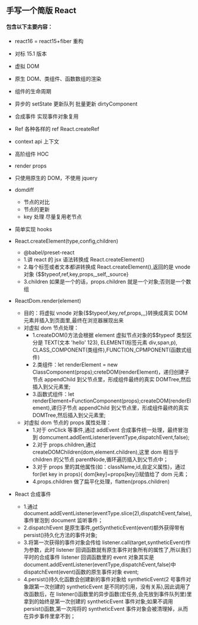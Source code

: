 ## 手写一个简版 React

#### 包含以下主要内容：

- react16 = react15+fiber 重构
- 对标 15.1 版本
- 虚拟 DOM
- 原生 DOM、类组件、函数数组的渲染
- 组件的生命周期
- 异步的 setState 更新队列 批量更新 dirtyComponent
- 合成事件 实现事件对象复用
- Ref 各种各样的 ref React.createRef
- context api 上下文
- 高阶组件 HOC
- render props
- 只使用原生的 DOM，不使用 jquery
- domdiff
  - 节点的对比
  - 节点的更新
  - key 处理 尽量复用老节点
- 简单实现 hooks

- React.createElement(type,config,children)
  - @babel/preset-react
  - 1.讲 react 的 jsx 语法转换成 React.createElement()
  - 2.每个标签或者文本都讲转换成 React.createElement(),返回的是 vnode 对象 {\$\$typeof,ref,key,props,\_self,\_source}
  - 3.children 如果是一个的话，props.children 就是一个对象;否则是一个数组
- ReactDom.render(element)
  - 目的：将虚拟 vnode 对象{\$\$typeof,key,ref,props,,,}转换成真实 DOM 元素并插入到页面里,最终在浏览器展现出来
  - 对虚拟 dom 节点处理：
    - 1.createDOM()方法会根据 element 虚拟节点对象的\$\$typeof 类型区分是 TEXT(文本 'hello' 123), ELEMENT(标签元素 div,span,p), CLASS_COMPONENT(类组件),FUNCTION_CPMPONENT(函数式组件)
    - 2.类组件：let renderElement = new ClassComponent(props);creteDOM(renderElement)，递归创建子节点 appendChild 到父节点里，形成组件最终的真实 DOMTree,然后插入到父元素里;
    - 3.函数式组件：let renderElement=FunctionComponent(props);createDOM(renderElement),递归子节点 appendChild 到父节点里，形成组件最终的真实 DOMTree,然后插入到父元素里;
  - 对虚拟 dom 节点的 props 属性处理：
    - 1.对于 onClick 等事件,通过 addEvent 合成事件统一处理，最终冒泡到 domcument.addEentListener(eventType,dispatchEvent,false);
    - 2.对于 props.children,通过 createDOMChildren(dom,element.children),这里 dom 相当于 children 的父节点 parentNode,循环遍历插入到父节点中；
    - 3.对于 props 里的其他属性(如：className,id,自定义属性)，通过 for(let key in props){ dom[key]=props[key]}赋值给了 dom 元素；
    - 4.props.children 做了扁平化处理，flatten(props.children)
- React 合成事件
  - 1.通过 document.addEventListener(eventType.slice(2),dispatchEvent,false),事件冒泡到 document 监听事件；
  - 2.dispatchEvent 是原生事件,getSyntheticEvent(event)额外获得带有 persist()持久化方法的事件对象;
  - 3.将第一次获得的事件对象会传给 listener.call(target,syntheticEvent)作为参数，此时 listener 回调函数就有原生事件对象所有的属性了,所以我们平时的合成事件 listener 回调函数里的 event 对象其实是 document.addEventListener(eventType,dispatchEvent,false)中 dispatchEvent(event)函数的原生事件对象 event;
  - 4.persist()持久化函数会创建新的事件对象给 syntheticEvent(2 号事件对象跟第一次创建的 syntheticEvent 是不同的引用，没有关系),因此调用了改函数后，在 listener()函数里的异步函数(宏任务,会先放到事件队列里)里拿到的始终是第一次创建的 syntheticEvent 事件对象;如果不调用 persist()函数,第一次闯将的 syntheticEvent 事件对象会被清理掉，从而在异步事件里拿不到；
